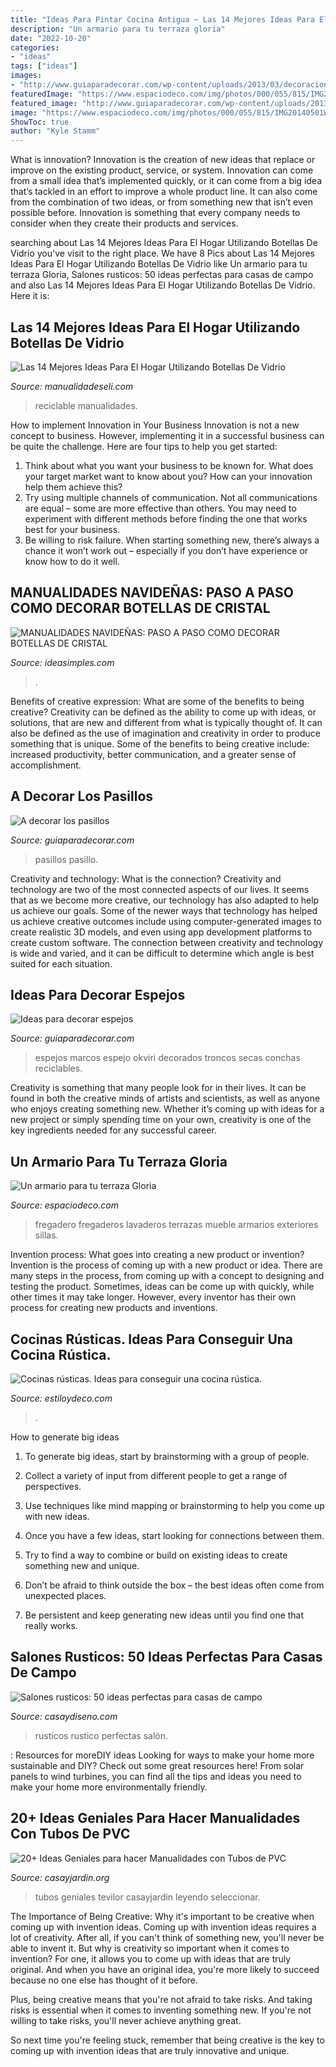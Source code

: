 ```yaml
---
title: "Ideas Para Pintar Cocina Antigua ~ Las 14 Mejores Ideas Para El Hogar Utilizando Botellas De Vidrio"
description: "Un armario para tu terraza gloria"
date: "2022-10-20"
categories:
- "ideas"
tags: ["ideas"]
images:
- "http://www.guiaparadecorar.com/wp-content/uploads/2013/03/decoracion-de-pasillos-06-480x640.jpg"
featuredImage: "https://www.espaciodeco.com/img/photos/000/055/815/IMG20140501WA0028_large.jpg"
featured_image: "http://www.guiaparadecorar.com/wp-content/uploads/2013/03/decoracion-de-pasillos-06-480x640.jpg"
image: "https://www.espaciodeco.com/img/photos/000/055/815/IMG20140501WA0028_large.jpg"
ShowToc: true
author: "Kyle Stamm"
---
```



What is innovation?
Innovation is the creation of new ideas that replace or improve on the existing product, service, or system. Innovation can come from a small idea that’s implemented quickly, or it can come from a big idea that’s tackled in an effort to improve a whole product line. It can also come from the combination of two ideas, or from something new that isn’t even possible before. Innovation is something that every company needs to consider when they create their products and services.

	

		
searching about Las 14 Mejores Ideas Para El Hogar Utilizando Botellas De Vidrio you've visit to the right place. We have 8 Pics about Las 14 Mejores Ideas Para El Hogar Utilizando Botellas De Vidrio like Un armario para tu terraza Gloria, Salones rusticos: 50 ideas perfectas para casas de campo and also Las 14 Mejores Ideas Para El Hogar Utilizando Botellas De Vidrio. Here it is:
		
    
## Las 14 Mejores Ideas Para El Hogar Utilizando Botellas De Vidrio

<img loading=lazy src="https://manualidadeseli.com/wp-content/uploads/2021/07/Las-14-Mejores-Ideas-Para-El-Hogar-Utilizando-Botellas-De-Vidrio-Reciclable-6-1152x1536.jpg" onerror="this.onerror=null;this.src='https://tse4.mm.bing.net/th?id=OIP._m2f8_5wh-yeeDyYXD1y8AHaJ4&amp;pid=15.1';" alt="Las 14 Mejores Ideas Para El Hogar Utilizando Botellas De Vidrio">

_Source: manualidadeseli.com_

>reciclable manualidades. 

	

How to implement Innovation in Your Business
Innovation is not a new concept to business. However, implementing it in a successful business can be quite the challenge. Here are four tips to help you get started: 
1. Think about what you want your business to be known for. What does your target market want to know about you? How can your innovation help them achieve this? 
2. Try using multiple channels of communication. Not all communications are equal – some are more effective than others. You may need to experiment with different methods before finding the one that works best for your business. 
3. Be willing to risk failure. When starting something new, there’s always a chance it won’t work out – especially if you don’t have experience or know how to do it well.

    
## MANUALIDADES NAVIDEÑAS: PASO A PASO COMO DECORAR BOTELLAS DE CRISTAL

<img loading=lazy src="https://www.ideasimples.com/wp-content/uploads/2018/11/fd6aba7e7b66af866d6bc3f23e2517b5.jpg" onerror="this.onerror=null;this.src='https://tse1.mm.bing.net/th?id=OIP.KTZkDU5zlMalkNeOYJma_AHaJ4&amp;pid=15.1';" alt="MANUALIDADES NAVIDEÑAS: PASO A PASO COMO DECORAR BOTELLAS DE CRISTAL">

_Source: ideasimples.com_

>. 

	

Benefits of creative expression: What are some of the benefits to being creative?
Creativity can be defined as the ability to come up with ideas, or solutions, that are new and different from what is typically thought of. It can also be defined as the use of imagination and creativity in order to produce something that is unique. Some of the benefits to being creative include: increased productivity, better communication, and a greater sense of accomplishment.

    
## A Decorar Los Pasillos

<img loading=lazy src="http://www.guiaparadecorar.com/wp-content/uploads/2013/03/decoracion-de-pasillos-06-480x640.jpg" onerror="this.onerror=null;this.src='https://tse4.mm.bing.net/th?id=OIP._1B1heHRKiiswFEkoc-_mAHaJ4&amp;pid=15.1';" alt="A decorar los pasillos">

_Source: guiaparadecorar.com_

>pasillos pasillo. 

	

Creativity and technology: What is the connection?
Creativity and technology are two of the most connected aspects of our lives. It seems that as we become more creative, our technology has also adapted to help us achieve our goals. Some of the newer ways that technology has helped us achieve creative outcomes include using computer-generated images to create realistic 3D models, and even using app development platforms to create custom software. The connection between creativity and technology is wide and varied, and it can be difficult to determine which angle is best suited for each situation.

    
## Ideas Para Decorar Espejos

<img loading=lazy src="https://www.guiaparadecorar.com/wp-content/uploads/2014/02/ideas-para-decorar-espejos-03.jpg" onerror="this.onerror=null;this.src='https://tse1.mm.bing.net/th?id=OIP.n3VbH29oFmGjvpS2tvhhBgHaGd&amp;pid=15.1';" alt="Ideas para decorar espejos">

_Source: guiaparadecorar.com_

>espejos marcos espejo okviri decorados troncos secas conchas reciclables. 

	

Creativity is something that many people look for in their lives. It can be found in both the creative minds of artists and scientists, as well as anyone who enjoys creating something new. Whether it’s coming up with ideas for a new project or simply spending time on your own, creativity is one of the key ingredients needed for any successful career.

    
## Un Armario Para Tu Terraza Gloria

<img loading=lazy src="https://www.espaciodeco.com/img/photos/000/055/815/IMG20140501WA0028_large.jpg" onerror="this.onerror=null;this.src='https://tse4.mm.bing.net/th?id=OIP.N1cjFq4IiAAzdRK2s26ZIgHaFj&amp;pid=15.1';" alt="Un armario para tu terraza Gloria">

_Source: espaciodeco.com_

>fregadero fregaderos lavaderos terrazas mueble armarios exteriores sillas. 

	

Invention process: What goes into creating a new product or invention?
Invention is the process of coming up with a new product or idea. There are many steps in the process, from coming up with a concept to designing and testing the product. Sometimes, ideas can be come up with quickly, while other times it may take longer. However, every inventor has their own process for creating new products and inventions.

    
## Cocinas Rústicas. Ideas Para Conseguir Una Cocina Rústica.

<img loading=lazy src="https://www.estiloydeco.com/wp-content/uploads/2018/11/cocinas-rusticas-3.jpg" onerror="this.onerror=null;this.src='https://tse2.mm.bing.net/th?id=OIP.d6NiWwiJ07fAPKULWcewLQHaJ3&amp;pid=15.1';" alt="Cocinas rústicas. Ideas para conseguir una cocina rústica.">

_Source: estiloydeco.com_

>. 

	

How to generate big ideas
1. To generate big ideas, start by brainstorming with a group of people.
2. Collect a variety of input from different people to get a range of perspectives.

3. Use techniques like mind mapping or brainstorming to help you come up with new ideas.

4. Once you have a few ideas, start looking for connections between them.
5. Try to find a way to combine or build on existing ideas to create something new and unique.
6. Don’t be afraid to think outside the box – the best ideas often come from unexpected places.
7. Be persistent and keep generating new ideas until you find one that really works.

    
## Salones Rusticos: 50 Ideas Perfectas Para Casas De Campo

<img loading=lazy src="https://casaydiseno.com/wp-content/uploads/2015/08/salon-rustico-taburete-sofa-marron-mesa-madera.jpg" onerror="this.onerror=null;this.src='https://tse1.mm.bing.net/th?id=OIP.6v-DXd04Oi3A103jvFUgpQHaLs&amp;pid=15.1';" alt="Salones rusticos: 50 ideas perfectas para casas de campo">

_Source: casaydiseno.com_

>rusticos rustico perfectas salón. 

	

: Resources for moreDIY ideas
Looking for ways to make your home more sustainable and DIY? Check out some great resources here! From solar panels to wind turbines, you can find all the tips and ideas you need to make your home more environmentally friendly.

    
## 20+ Ideas Geniales Para Hacer Manualidades Con Tubos De PVC

<img loading=lazy src="https://www.casayjardin.org/wp-content/uploads/reciclar-tubos-de-pvc-7.jpg" onerror="this.onerror=null;this.src='https://tse2.mm.bing.net/th?id=OIP.UT7wMCzCLTQ-rlAlksZXkwHaK5&amp;pid=15.1';" alt="20+ Ideas Geniales para hacer Manualidades con Tubos de PVC">

_Source: casayjardin.org_

>tubos geniales tevilor casayjardin leyendo seleccionar. 

	

The Importance of Being Creative: Why it's important to be creative when coming up with invention ideas.
Coming up with invention ideas requires a lot of creativity. After all, if you can't think of something new, you'll never be able to invent it.
But why is creativity so important when it comes to invention? For one, it allows you to come up with ideas that are truly original. And when you have an original idea, you're more likely to succeed because no one else has thought of it before.

Plus, being creative means that you're not afraid to take risks. And taking risks is essential when it comes to inventing something new. If you're not willing to take risks, you'll never achieve anything great.

So next time you're feeling stuck, remember that being creative is the key to coming up with invention ideas that are truly innovative and unique.

